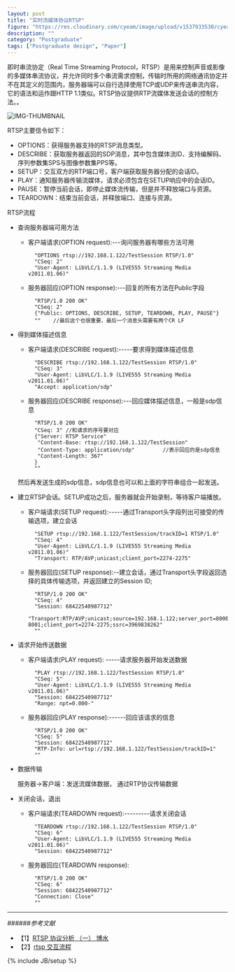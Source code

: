```yaml
---
layout: post
title: "实时流媒体协议RTSP"
figure: "https://res.cloudinary.com/cyeam/image/upload/v1537933530/cyeam/c168.png"
description: ""
category: "Postgraduate"
tags: ["Postgraduate design", "Paper"]
---
```


即时串流协定（Real Time Streaming Protocol，RTSP）是用来控制声音或影像的多媒体串流协议，并允许同时多个串流需求控制，传输时所用的网络通讯协定并不在其定义的范围内，服务器端可以自行选择使用TCP或UDP来传送串流内容，它的语法和运作跟HTTP 1.1类似。RTSP协议提供RTP流媒体发送会话的控制方法。。

![IMG-THUMBNAIL](https://res.cloudinary.com/cyeam/image/upload/v1537933530/cyeam/rtsp.jpg)

RTSP主要信令如下：

+ OPTIONS：获得服务器支持的RTSP消息类型。
+ DESCRIBE：获取服务器返回的SDP消息，其中包含媒体流ID、支持编解码、序列参数集SPS与图像参数集PPS等。
+ SETUP：交互双方的RTP端口号，客户端获取服务器分配的会话ID。
+ PLAY：通知服务器传输流媒体，请求必须包含在SETUP响应中的会话ID。
+ PAUSE：暂停当前会话，即停止媒体流传输，但是并不释放端口与资源。
+ TEARDOWN：结束当前会话，并释放端口、连接与资源。

RTSP流程

+ 查询服务器端可用方法
	+ 客户端请求(OPTION request):---询问服务器有哪些方法可用

			"OPTIONS rtsp://192.168.1.122/TestSession RTSP/1.0"
			"CSeq: 2"
			"User-Agent: LibVLC/1.1.9 (LIVE555 Streaming Media v2011.01.06)"

	+ 服务器回应(OPTION response):---回复的所有方法在Public字段

			"RTSP/1.0 200 OK"
			"CSeq: 2"
			{"Public: OPTIONS, DESCRIBE, SETUP, TEARDOWN, PLAY, PAUSE"}
			""    //最后这个也很重要，最后一个消息头需要有两个CR LF

+ 得到媒体描述信息
	+ 客户端请求(DESCRIBE request):-----要求得到媒体描述信息

			"DESCRIBE rtsp://192.168.1.122/TestSession RTSP/1.0"
			"CSeq: 3"
			"User-Agent: LibVLC/1.1.9 (LIVE555 Streaming Media v2011.01.06)"
			"Accept: application/sdp"
	+ 服务器回应(DESCRIBE response):---回应媒体描述信息，一般是sdp信息

			"RTSP/1.0 200 OK"
			"CSeq: 3" //和请求的序号要对应
			{"Server: RTSP Service"
			 "Content-Base: rtsp://192.168.1.122/TestSession"
			 "Content-Type: application/sdp"         //表示回应的是sdp信息 
			 "Content-Length: 367"
			}
			"" 
	然后再发送生成的sdp信息，sdp信息也可以和上面的字符串组合一起发送。

+ 建立RTSP会话。SETUP成功之后，服务器就会开始录制，等待客户端播放。
	+ 客户端请求(SETUP request):-----通过Transport头字段列出可接受的传输选项，建立会话

			"SETUP rtsp://192.168.1.122/TestSession/trackID=1 RTSP/1.0"
			"CSeq: 4"
			"User-Agent: LibVLC/1.1.9 (LIVE555 Streaming Media v2011.01.06)"
			"Transport: RTP/AVP;unicast;client_port=2274-2275"
	+ 服务器回应(SETUP response):--建立会话，通过Transport头字段返回选择的具体传输选项，并返回建立的Session ID;

			"RTSP/1.0 200 OK"
			"CSeq: 4"
			"Session: 68422540987712"
			"Transport:RTP/AVP;unicast;source=192.168.1.122;server_port=8000-8001;client_port=2274-2275;ssrc=3969838262"
			""    

+ 请求开始传送数据
	+ 客户端请求(PLAY request): -----请求服务器开始发送数据

			"PLAY rtsp://192.168.1.122/TestSession RTSP/1.0" 
			"CSeq: 5"
			"User-Agent: LibVLC/1.1.9 (LIVE555 Streaming Media v2011.01.06)"
			"Session: 68422540987712"
			"Range: npt=0.000-"
	+ 服务器回应(PLAY response):------回应该请求的信息

			"RTSP/1.0 200 OK"
			"CSeq: 5"
			"Session: 68422540987712"
			"RTP-Info: url=rtsp://192.168.1.122/TestSession/trackID=1"
			""   
+ 数据传输

	服务器->客户端：发送流媒体数据， 通过RTP协议传输数据

+ 关闭会话，退出
	+ 客户端请求(TEARDOWN request):---------请求关闭会话

			"TEARDOWN rtsp://192.168.1.122/TestSession RTSP/1.0"
			"CSeq: 6"
			"User-Agent: LibVLC/1.1.9 (LIVE555 Streaming Media v2011.01.06)"
			"Session: 68422540987712"
	+ 服务器回应(TEARDOWN response):

			"RTSP/1.0 200 OK"
			"CSeq: 6"
			"Session: 68422540987712"
			"Connection: Close"
			""




---

######*参考文献*
+ 【1】[RTSP 协议分析 （一） 博水](http://www.cnblogs.com/qingquan/archive/2011/07/14/2106834.html)
+ 【2】[rtsp 交互流程](http://blog.csdn.net/wl_fln/article/details/6444261)


{% include JB/setup %}
